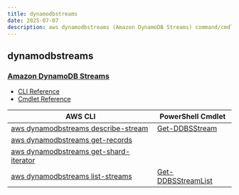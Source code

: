 ```yaml
---
title: dynamodbstreams
date: 2025-07-07
description: aws dynamodbstreams (Amazon DynamoDB Streams) command/cmdlet list.
---
```


## dynamodbstreams

### [Amazon DynamoDB Streams](https://aws.amazon.com/dynamodb/)

* [CLI Reference](https://awscli.amazonaws.com/v2/documentation/api/latest/reference/dynamodbstreams/index.html)
* [Cmdlet Reference](https://docs.aws.amazon.com/powershell/latest/reference/items/DynamoDBStreams_cmdlets.html)

|AWS CLI|PowerShell Cmdlet|
|----|----|
|[aws dynamodbstreams describe-stream](https://awscli.amazonaws.com/v2/documentation/api/latest/reference/dynamodbstreams/describe-stream.html)|[Get-DDBSStream](https://docs.aws.amazon.com/powershell/latest/reference/items/Get-DDBSStream.html)|
|[aws dynamodbstreams get-records](https://awscli.amazonaws.com/v2/documentation/api/latest/reference/dynamodbstreams/get-records.html)||
|[aws dynamodbstreams get-shard-iterator](https://awscli.amazonaws.com/v2/documentation/api/latest/reference/dynamodbstreams/get-shard-iterator.html)||
|[aws dynamodbstreams list-streams](https://awscli.amazonaws.com/v2/documentation/api/latest/reference/dynamodbstreams/list-streams.html)|[Get-DDBSStreamList](https://docs.aws.amazon.com/powershell/latest/reference/items/Get-DDBSStreamList.html)|

